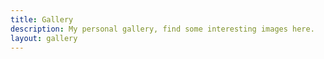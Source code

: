 ```yaml
---
title: Gallery
description: My personal gallery, find some interesting images here.
layout: gallery
---
```

